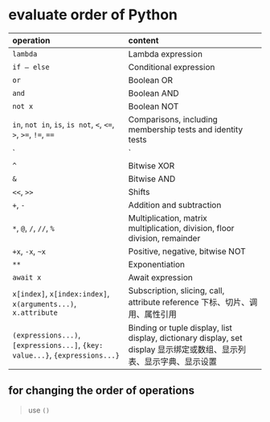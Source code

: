 # evaluate order of Python

| operation | content |
| :-- | :-- |
| `lambda` | Lambda expression|
| `if – else` | Conditional expression|
| `or` | Boolean OR |
| `and` | Boolean AND |
| `not x` | Boolean NOT|
| `in`, `not in`, `is`, `is not`, `<`, `<=`, `>`, `>=`, `!=`, `==` | Comparisons, including membership tests and identity tests|
| `|` | Bitwise OR |
| `^` | Bitwise XOR |
| `&` | Bitwise AND |
| `<<`, `>>` | Shifts |
| `+`, `-` | Addition and subtraction |
| `*`, `@`, `/`, `//`, `%` | Multiplication, matrix multiplication, division, floor division, remainder |
| `+x`, `-x`, `~x` | Positive, negative, bitwise NOT |
| `**` | Exponentiation |
| `await x` | Await expression |
| `x[index]`, `x[index:index]`, `x(arguments...)`, `x.attribute` | Subscription, slicing, call, attribute reference 下标、切片、调用、属性引用 |
| `(expressions...)`, `[expressions...]`, `{key: value...}`, `{expressions...}` | Binding or tuple display, list display, dictionary display, set display 显示绑定或数组、显示列表、显示字典、显示设置 |

## for changing the order of operations

> use `()`
